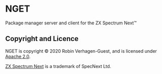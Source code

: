 # NGET
Package manager server and client for the ZX Spectrum Next™

## Copyright and Licence
NGET is copyright © 2020 Robin Verhagen-Guest, and is licensed under [Apache 2.0](https://github.com/Threetwosevensixseven/nget/blob/master/LICENSE).

[ZX Spectrum Next](https://www.specnext.com/about/) is a trademark of SpecNext Ltd.
